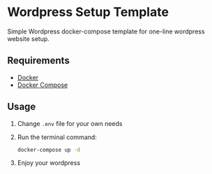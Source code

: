 # Wordpress Setup Template

Simple Wordpress docker-compose template for one-line wordpress website setup.

## Requirements

* [Docker](https://www.docker.com/)
* [Docker Compose](https://docs.docker.com/compose/install/)
  
## Usage

1. Change ```.env``` file for your own needs
2. Run the terminal command:

    ```bash
    docker-compose up -d
    ```

3. Enjoy your wordpress
